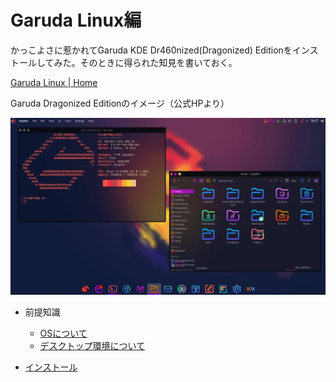 # Garuda Linux編

かっこよさに惹かれてGaruda KDE Dr460nized(Dragonized) Editionをインストールしてみた。そのときに得られた知見を書いておく。

[Garuda Linux \| Home](https://garudalinux.org/)

Garuda Dragonized Editionのイメージ（公式HPより）

![Garuda Linux Dragonized](image/index/garuda-dr460nized.webp)



* 前提知識
  * [OSについて](intro_aboutOS.html)
  * [デスクトップ環境について](intro_aboutDE.html)

* [インストール](install.html)

